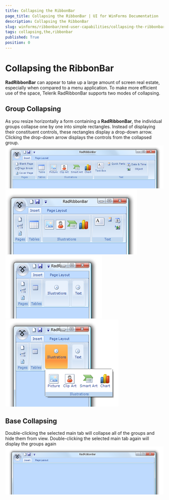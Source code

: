 ```yaml
---
title: Collapsing the RibbonBar
page_title: Collapsing the RibbonBar | UI for WinForms Documentation
description: Collapsing the RibbonBar
slug: winforms/ribbonbar/end-user-capabilities/collapsing-the-ribbonbar
tags: collapsing,the,ribbonbar
published: True
position: 0
---
```


# Collapsing the RibbonBar

__RadRibbonBar__ can appear to take up a large amount of screen real estate, especially when compared to a menu application. To make more efficient use of the space, Telerik RadRibbonBar supports two modes of collapsing.

## Group Collapsing

As you resize horizontally a form containing a __RadRibbonBar__, the individual groups collapse one by one into simple rectangles. Instead of displaying their constituent controls, these rectangles display a drop-down arrow. Clicking the drop-down arrow displays the controls from the collapsed group.<br>![ribbonbar-end-user-capabilities-collapsing-the-ribbonbar 001](images/ribbonbar-end-user-capabilities-collapsing-the-ribbonbar001.png)<br>![ribbonbar-end-user-capabilities-collapsing-the-ribbonbar 002](images/ribbonbar-end-user-capabilities-collapsing-the-ribbonbar002.png)<br>![ribbonbar-end-user-capabilities-collapsing-the-ribbonbar 003](images/ribbonbar-end-user-capabilities-collapsing-the-ribbonbar003.png)<br>![ribbonbar-end-user-capabilities-collapsing-the-ribbonbar 004](images/ribbonbar-end-user-capabilities-collapsing-the-ribbonbar004.png)

## Base Collapsing

Double-clicking the selected main tab will collapse all of the groups and hide them from view. Double-clicking the selected main tab again will display the groups again<br>![ribbonbar-end-user-capabilities-collapsing-the-ribbonbar 005](images/ribbonbar-end-user-capabilities-collapsing-the-ribbonbar005.png)

